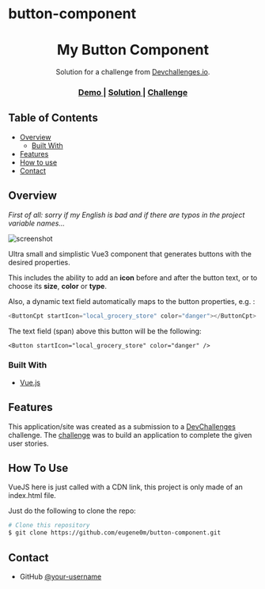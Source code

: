 # button-component

<h1 align="center">My Button Component</h1>

<div align="center">
   Solution for a challenge from  <a href="http://devchallenges.io" target="_blank">Devchallenges.io</a>.
</div>

<div align="center">
  <h3>
    <a href="https://eugene0m.github.io/button-component/">
      Demo
    </a>
    <span> | </span>
    <a href="https://github.com/eugene0m/button-component/blob/master/index.html">
      Solution
    </a>
    <span> | </span>
    <a href="https://devchallenges.io/challenges/ohgVTyJCbm5OZyTB2gNY">
      Challenge
    </a>
  </h3>
</div>

<!-- TABLE OF CONTENTS -->

## Table of Contents

- [Overview](#overview)
  - [Built With](#built-with)
- [Features](#features)
- [How to use](#how-to-use)
- [Contact](#contact)

<!-- OVERVIEW -->

## Overview

*First of all: sorry if my English is bad and if there are typos in the project variable names...*

![screenshot](https://i.imgur.com/TfAhsFT.jpg)

Ultra small and simplistic Vue3 component that generates buttons with the desired properties.

This includes the ability to add an **icon** before and after the button text, or to choose its **size**, **color** or **type**.

Also, a dynamic text field automatically maps to the button properties, e.g. : 

```javascript
<ButtonCpt startIcon="local_grocery_store" color="danger"></ButtonCpt>
```

The text field (span) above this button will be the following:

```
<Button startIcon="local_grocery_store" color="danger" />
```

### Built With

- [Vue.js](https://vuejs.org/)

## Features

This application/site was created as a submission to a [DevChallenges](https://devchallenges.io/challenges) challenge. The [challenge](https://devchallenges.io/challenges/ohgVTyJCbm5OZyTB2gNY) was to build an application to complete the given user stories.

## How To Use

VueJS here is just called with a CDN link, this project is only made of an index.html file.

Just do the following to clone the repo:

```bash
# Clone this repository
$ git clone https://github.com/eugene0m/button-component.git
```

## Contact

- GitHub [@your-username](https://github.com/eugene0m)
